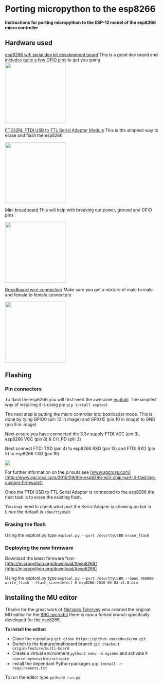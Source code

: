 # Porting micropython to the esp8266

**Instructions for porting micropython to the ESP-12 model of the esp8266 micro controller**

## Hardware used

[esp8266 wifi serial dev kit development board](https://www.google.co.uk/search?q=esp8266+wifi+serial+dev+kit+development+board) This is a good dev board and includes quite a few GPIO pins to get you going
<img src="http://img.dxcdn.com/productimages/sku_381839_3.jpg" width="200" height="200">


[FT232RL FTDI USB to TTL Serial Adapter Module](http://www.gearbest.com/boards-shields/pp_415190.html) This is the simplest way to erase and flash the esp8266

<img src="http://gloimg.gearbest.com/gb/pdm-product-pic/Electronic/2016/07/23/goods-img/1482478358369264957.jpg" width="200" height="200">

[Mini breadboard](https://shop.pimoroni.com/products/colourful-mini-breadboard) This will help with breaking out power, ground and GPIO pins

<img src="https://cdn.shopify.com/s/files/1/0174/1800/products/colourfulminibreadboard-white.jpg" width="200" height="200">

[Breadboard wire connectors](http://www.ebay.co.uk/itm/like/262359393133) Make sure you get a mixture of male to male and female to female connectors

<img src="http://image.ec21.com/image/mikiwang/OF0011060019_1/Sell_breadboard_wire.jpg" width="200" height="200">


## Flashing

### Pin connectors

To flash the esp8266 you will first need the awesome [esptool](https://github.com/themadinventor/esptool). The simplest way of installing it is using pip `pip install esptool`

The next step is putting the micro controller into bootloader mode. This is done by tying GPIO0 (pin 12 in image) and GPIO15 (pin 10 in image) to GND (pin 9 in image)

Next ensure you have connected the 3.3v supply FTDI VCC (pin 3), esp8266 VCC (pin 8) & CH_PD (pin 3)

Next connect FTDI TXD (pin 4) to esp8266 RXD (pin 15) and FTDI RXD (pin 5) to esp8266 TXD (pin 16)

<img src="http://www.agcross.com/wp-content/uploads/2015/09/ESP8266-ESP-12-wiring-diagram-required-for-bootloader-mode-for-flashing-585x395.png">

For further information on the pinouts see [www.agcross.com](http://www.agcross.com/2015/09/the-esp8266-wifi-chip-part-3-flashing-custom-firmware/) 

Once the FTDI USB to TTL Serial Adapter is connected to the esp8266 the next task is to erase the existing flash. 

You may need to check what port the Serial Adapter is showing on but in Linux the default is `/dev/ttyUSB0` 

### Erasing the flash

Using the esptool.py type `esptool.py --port /dev/ttyUSB0 erase_flash`


### Deploying the new firmware

Download the latest firmware from [http://micropython.org/download/#esp8266](http://micropython.org/download/#esp8266) 

Using the esptool.py type `esptool.py --port /dev/ttyUSB0 --baud 460800 write_flash --flash_size=detect 0 esp8266-2016-05-03-v1.8.bin`

## Installing the MU editor
Thanks for the great work of [Nicholas Tollervey](https://twitter.com/ntoll) who created the original MU editor for the [BBC micro:bit](https://www.microbit.co.uk) there is now a forked branch specifcally developed for the esp8266.

**To install the editor:**
* Clone the repository `git clone https://github.com/eduvik/mu.git` 
* Switch to the feature/multiboard branch `git checkout origin/feature/multi-board` 
* Create a virtual environment `python3 venv -m myvenv` and activate it `source myvenv/bin/activate`
* Install the dependant Python packages `pip install -r requirements.txt`

To run the editor type `python3 run.py`







